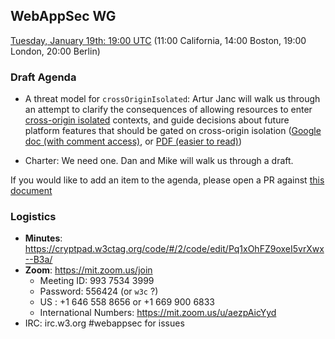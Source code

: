 ## WebAppSec WG

[Tuesday, January 19th: 19:00 UTC](https://www.timeanddate.com/worldclock/fixedtime.html?iso=20210119T1900) (11:00 California, 14:00 Boston, 19:00 London, 20:00 Berlin)

### Draft Agenda

*  A threat model for `crossOriginIsolated`: Artur Janc will walk us through an attempt to clarify the consequences of allowing resources to enter [cross-origin isolated](https://html.spec.whatwg.org/multipage/browsers.html#bcg-cross-origin-isolation) contexts, and guide decisions about future platform features that should be gated on cross-origin isolation ([Google doc (with comment access)](https://docs.google.com/document/d/1JBUaX1xSOZRxBk5bRNZWgnzyJoCQC52TIRokACBSmGc/edit), or [PDF (easier to read)](https://arturjanc.com/coi-threat-model.pdf))

*  Charter: We need one. Dan and Mike will walk us through a draft.

If you would like to add an item to the agenda, please open a PR against [this document](https://github.com/w3c/webappsec/blob/master/meetings/2020/2021-01-19-agenda.md)

### Logistics

*   **Minutes**: https://cryptpad.w3ctag.org/code/#/2/code/edit/Pq1xOhFZ9oxeI5vrXwx--B3a/
*   **Zoom**: https://mit.zoom.us/join
    * Meeting ID: 993 7534 3999
    * Password: 556424  (or `w3c` ?)
    * US : +1 646 558 8656 or +1 669 900 6833
    * International Numbers: https://mit.zoom.us/u/aezpAicYyd
*   IRC: irc.w3.org #webappsec for issues
